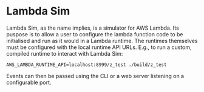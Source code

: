 Lambda Sim
==========

Lambda Sim, as the name implies, is a simulator for AWS Lambda. Its puspose is to allow a user to configure the lambda function code to be
initialised and run as it would in a Lambda runtime. The runtimes themselves must be configured with the local runtime API URLs. E.g., to
run a custom, compiled runtime to interact with Lambda Sim:

```shell
AWS_LAMBDA_RUNTIME_API=localhost:8999/z_test ./build/z_test
```

Events can then be passed using the CLI or a web server listening on a configurable port.

